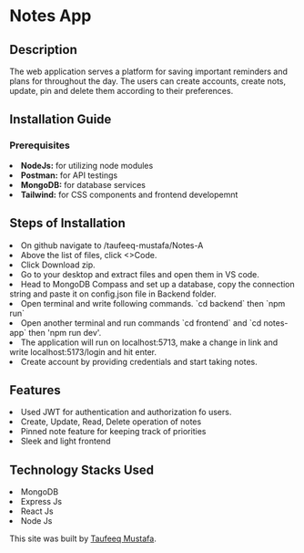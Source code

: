 <h1>Notes App</h1>
<h2>Description</h2>
<p>The web application serves a platform for saving important reminders and plans for throughout the day. The users can create accounts, create nots, update, pin and delete them according to their preferences.</p>

<h2>Installation Guide</h2>
<h3>Prerequisites</h3>
<li><b>NodeJs:</b> for utilizing node modules</li>
<li><b>Postman:</b> for API testings</li> 
<li><b>MongoDB:</b> for database services</li> 
<li><b>Tailwind:</b> for CSS components and frontend developemnt</li> 
<h2>Steps of Installation</h2>
<li>On github navigate to /taufeeq-mustafa/Notes-A</li>
<li>Above the list of files, click <>Code.</li>
<li>Click Download zip.</li>
<li>Go to your desktop and extract files and open them in VS code.</li>
<li>Head to MongoDB Compass and set up a database, copy the connection string and paste it on config.json file in Backend folder.</li>
<li>Open terminal and write following commands. `cd backend` then `npm run`</li>
<li>Open another terminal and run commands `cd frontend` and `cd notes-app` then 'npm run dev'.</li>
<li>The application will run on localhost:5713, make a change in link and write localhost:5173/login and hit enter.</li>
<li>Create account by providing credentials and start taking notes.</li>

<h2>Features</h2>
<li>Used JWT for authentication and authorization fo users.</li>
<li>Create, Update, Read, Delete operation of notes</li>
<li>Pinned note feature for keeping track of priorities</li>
<li>Sleek and light frontend</li>


<h2>Technology Stacks Used</h2>
<li>MongoDB</li>
<li>Express Js</li>
<li>React Js</li>
<li>Node Js</li>

This site was built by [Taufeeq Mustafa](www.linkedin.com/in/s-taufeeq-mustafa-281a13221).

